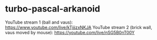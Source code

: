 # turbo-pascal-arkanoid

YouTube stream 1 (ball and vaus): https://www.youtube.com/live/kTjjjzxNKJA
YouTube stream 2 (brick wall, vaus moved by mouse): https://youtube.com/live/nSG5B0nT00Y

